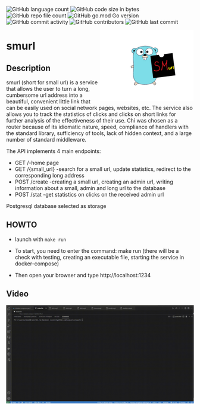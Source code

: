 
![GitHub language count](https://img.shields.io/github/languages/count/sanyarise/smurl)
![GitHub code size in bytes](https://img.shields.io/github/languages/code-size/sanyarise/smurl)
![GitHub repo file count](https://img.shields.io/github/directory-file-count/sanyarise/smurl)
![GitHub go.mod Go version](https://img.shields.io/github/go-mod/go-version/sanyarise/smurl)
![GitHub commit activity](https://img.shields.io/github/commit-activity/y/sanyarise/smurl)
![GitHub contributors](https://img.shields.io/github/contributors/sanyarise/smurl)
![GitHub last commit](https://img.shields.io/github/last-commit/sanyarise/smurl)

<img align="right" width="50%" src="./static/images/gopher.png">

# smurl 
## Description
smurl (short for small url) is a service that allows the user to turn a long, cumbersome url address into a beautiful, convenient little link that can be easily used on social network pages, websites, etc. The service also allows you to track the statistics of clicks and clicks on short links for further analysis of the effectiveness of their use.
Chi was chosen as a router because of its idiomatic nature, speed, compliance of handlers with the standard library, sufficiency of tools, lack of hidden context, and a large number of standard middleware.

The API implements 4 main endpoints:
- GET /-home page
- GET /{small_url} -search for a small url, update statistics, redirect to the corresponding long address
- POST /create -creating a small url, creating an admin url, writing information about a small, admin and long url to the database
- POST /stat -get statistics on clicks on the received admin url

Postgresql database selected as storage

## HOWTO

- launch with `make run`

- To start, you need to enter the command: make run (there will be a check with testing, creating an executable file, starting the service in docker-compose)

- Then open your browser and type http://localhost:1234

## Video

<img src="./static/images/video.gif">

 

